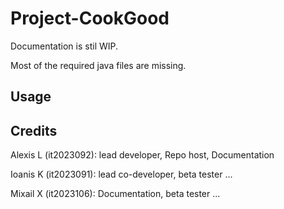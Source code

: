 # Project-CookGood

Documentation is stil WIP.

Most of the required java files are missing.

## Usage

## Credits

Alexis L (it2023092): lead developer, Repo host, Documentation

Ioanis K (it2023091): lead co-developer, beta tester ...

Mixail X (it2023106): Documentation, beta tester ...
